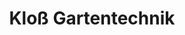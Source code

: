 ---
title: "Kloß Gartentechnik"
url: /reichenbach-o-l/kloss-gartentechnik/
shop: Gartenmaschinen
---